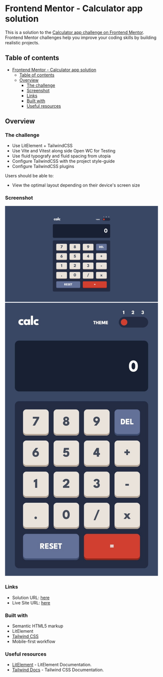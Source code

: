 # Frontend Mentor - Calculator app solution

This is a solution to the [Calculator app challenge on Frontend Mentor](https://www.frontendmentor.io/challenges/calculator-app-9lteq5N29). Frontend Mentor challenges help you improve your coding skills by building realistic projects.

## Table of contents

- [Frontend Mentor - Calculator app solution](#frontend-mentor---calculator-app-solution)
  - [Table of contents](#table-of-contents)
  - [Overview](#overview)
    - [The challenge](#the-challenge)
    - [Screenshot](#screenshot)
    - [Links](#links)
    - [Built with](#built-with)
    - [Useful resources](#useful-resources)

## Overview

### The challenge

- Use LitElement + TailwindCSS
- Use Vite and Vitest along side Open WC for Testing 
- Use fluid typografy and fluid spacing from utopia
- Configure TailwindCSS with the project style-guide
- Configure TailwindCSS plugins

Users should be able to:

- View the optimal layout depending on their device's screen size

### Screenshot

![screenshot of the desktop at 1440px](./screenshots/desktop-screenshot.jpeg)
![screenshot of the desktop at 375px](./screenshots/mobile-screenshot.jpeg)

### Links

- Solution URL: [here](https://github.com/AGutierrezR/calculator-app)
- Live Site URL: [here](https://resilient-peony-bec161.netlify.app/)

### Built with

- Semantic HTML5 markup
- LitElement
- [Tailwind CSS](https://tailwindcss.com/)
- Mobile-first workflow

### Useful resources

- [LitElement](https://lit.dev/) - LitElement Documentation.
- [Tailwind Docs](https://tailwindcss.com/docs/configuration) - Tailwind CSS Documentation.
